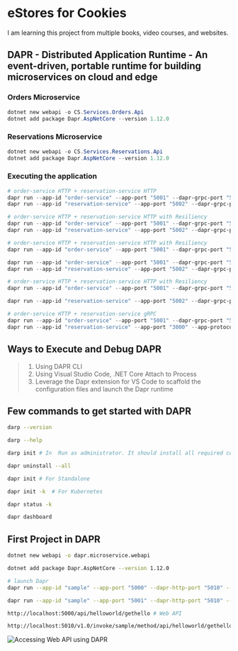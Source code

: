# eStores for Cookies

I am learning this project from multiple books, video courses, and websites.

## DAPR - Distributed Application Runtime - An event-driven, portable runtime for building microservices on cloud and edge

### Orders Microservice

```powershell
dotnet new webapi -o CS.Services.Orders.Api
dotnet add package Dapr.AspNetCore --version 1.12.0
```

### Reservations Microservice

```powershell
dotnet new webapi -o CS.Services.Reservations.Api
dotnet add package Dapr.AspNetCore --version 1.12.0
```

### Executing the application

```powershell
# order-service HTTP + reservation-service HTTP
dapr run --app-id "order-service" --app-port "5001" --dapr-grpc-port "50010" --dapr-http-port "5010" -- dotnet run --project CS.Services.Orders.Api.csproj --urls="http://+:5001"
dapr run --app-id "reservation-service" --app-port "5002" --dapr-grpc-port "50020" --dapr-http-port "5020" -- dotnet run --project CS.Services.Reservations.Api.csproj --urls="http://+:5002"

# order-service HTTP + reservation-service HTTP with Resiliency
dapr run --app-id "order-service" --app-port "5001" --dapr-grpc-port "50010" --dapr-http-port "5010" --config "../daprconfig.yaml" --resources-path "../components" -- dotnet run --project CS.Services.Orders.Api.csproj --urls="http://+:5001"
dapr run --app-id "reservation-service" --app-port "5002" --dapr-grpc-port "50020" --dapr-http-port "5020" --config "../daprconfig.yaml" --resources-path "../components" -- dotnet run --project CS.Services.Reservations.Api.csproj --urls="http://+:5002"

# order-service HTTP + reservation-service HTTP with Resiliency
dapr run --app-id "order-service" --app-port "5001" --dapr-grpc-port "50010" --dapr-http-port "5010" --config "./daprconfig.yaml" --components-path "./components" -- dotnet run --project CS.Services.Orders.Api.csproj --urls="http://+:5001"

dapr run --app-id "order-service" --app-port "5001" --dapr-grpc-port "50010" --dapr-http-port "5010" -- dotnet run --project ./sample.microservice.order/sample.microservice.order.csproj --urls="http://+:5001"
dapr run --app-id "reservation-service" --app-port "5002" --dapr-grpc-port "50020" --dapr-http-port "5020" -- dotnet run --project ./sample.microservice.reservation/sample.microservice.reservation.csproj --urls="http://+:5002"

# order-service HTTP + reservation-service HTTP with Resiliency
dapr run --app-id "order-service" --app-port "5001" --dapr-grpc-port "50010" --dapr-http-port "5010" --config "./previewConfig.yaml" --components-path "./components" -- dotnet run --project ./sample.microservice.order/sample.microservice.order.csproj --urls="http://+:5001"

dapr run --app-id "reservation-service" --app-port "5002" --dapr-grpc-port "50020" --dapr-http-port "5020" --config "./previewConfig.yaml" --components-path "./components" -- dotnet run --project ./sample.microservice.reservation/sample.microservice.reservation.csproj --urls="http://+:5002"

# order-service HTTP + reservation-service gRPC
dapr run --app-id "order-service" --app-port "5001" --dapr-grpc-port "50010" --dapr-http-port "5010" -- dotnet run --project ./sample.microservice.order-grpc-client/sample.microservice.order-grpc-client.csproj --urls="http://+:5001"
dapr run --app-id "reservation-service" --app-port "3000" --app-protocol grpc --dapr-http-port "5020" --dapr-grpc-port "50020" -- dotnet run --project ./sample.microservice.reservation-grpc/sample.microservice.reservation-grpc.csproj --urls="http://+:3000"
```

## Ways to Execute and Debug DAPR

> 1. Using DAPR CLI
> 2. Using Visual Studio Code, .NET Core Attach to Process
> 3. Leverage the Dapr extension for VS Code to scaffold the configuration files and launch the Dapr runtime

## Few commands to get started with DAPR

```bash
darp --version

darp --help

darp init # In  Run as administrator. It should install all required components

dapr uninstall --all

dapr init # For Standalone

dapr init -k  # For Kubernetes

dapr status -k

dapr dashboard
```

## First Project in DAPR

```bash
dotnet new webapi -o dapr.microservice.webapi

dotnet add package Dapr.AspNetCore --version 1.12.0

# launch Dapr
dapr run --app-id "sample" --app-port "5000" --dapr-http-port "5010" -- dotnet run --project dapr.microservice.webapi.csproj --urls="http://+:5000"

dapr run --app-id "sample" --app-port "5001" --dapr-http-port "5010" --dapr-grpc-port "50010" --metrics-port "9091"

http://localhost:5000/api/helloworld/gethello # Web API

http://localhost:5010/v1.0/invoke/sample/method/api/helloworld/gethello # DAPR invoke
```

![Accessing Web API using DAPR](../learn-dapr-in-2024/documentation/images/Access_WebAPI_Using_Dapr.PNG)
